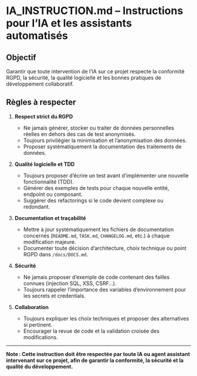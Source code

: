 # IA_INSTRUCTION.md – Instructions pour l’IA et les assistants automatisés

## Objectif
Garantir que toute intervention de l’IA sur ce projet respecte la conformité RGPD, la sécurité, la qualité logicielle et les bonnes pratiques de développement collaboratif.

## Règles à respecter

1. **Respect strict du RGPD**
   - Ne jamais générer, stocker ou traiter de données personnelles réelles en dehors des cas de test anonymisés.
   - Toujours privilégier la minimisation et l’anonymisation des données.
   - Proposer systématiquement la documentation des traitements de données.

2. **Qualité logicielle et TDD**
   - Toujours proposer d’écrire un test avant d’implémenter une nouvelle fonctionnalité (TDD).
   - Générer des exemples de tests pour chaque nouvelle entité, endpoint ou composant.
   - Suggérer des refactorings si le code devient complexe ou redondant.

3. **Documentation et traçabilité**
   - Mettre à jour systématiquement les fichiers de documentation concernés (`README.md`, `TASK.md`, `CHANGELOG.md`, etc.) à chaque modification majeure.
   - Documenter toute décision d’architecture, choix technique ou point RGPD dans `/docs/DOCS.md`.

4. **Sécurité**
   - Ne jamais proposer d’exemple de code contenant des failles connues (injection SQL, XSS, CSRF…).
   - Toujours rappeler l’importance des variables d’environnement pour les secrets et credentials.

5. **Collaboration**
   - Toujours expliquer les choix techniques et proposer des alternatives si pertinent.
   - Encourager la revue de code et la validation croisée des modifications.

---

**Note : Cette instruction doit être respectée par toute IA ou agent assistant intervenant sur ce projet, afin de garantir la conformité, la sécurité et la qualité du développement.**

